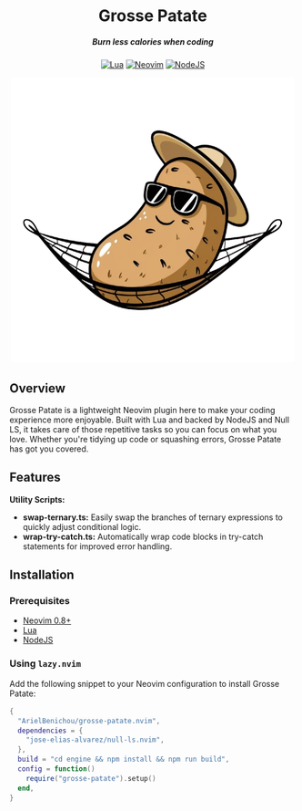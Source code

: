 <div align="center">

# Grosse Patate

##### Burn less calories when coding

[![Lua](https://img.shields.io/badge/Lua-blue.svg?style=for-the-badge&logo=lua)](http://www.lua.org)
[![Neovim](https://img.shields.io/badge/Neovim%200.8+-green.svg?style=for-the-badge&logo=neovim)](https://neovim.io)
[![NodeJS](https://img.shields.io/badge/node.js-339933?style=for-the-badge&logo=Node.js&logoColor=white)](https://nodejs.org)

<img alt="Grosse Patate" src="./assets/icon.png" />

</div>

## Overview

Grosse Patate is a lightweight Neovim plugin here to make your coding experience more enjoyable. Built with Lua and backed by NodeJS and Null LS, it takes care of those repetitive tasks so you can focus on what you love. Whether you're tidying up code or squashing errors, Grosse Patate has got you covered.


## Features

**Utility Scripts:**
  - **swap-ternary.ts:** Easily swap the branches of ternary expressions to quickly adjust conditional logic.
  - **wrap-try-catch.ts:** Automatically wrap code blocks in try-catch statements for improved error handling.

## Installation

### Prerequisites

- [Neovim 0.8+](https://neovim.io)
- [Lua](http://www.lua.org)
- [NodeJS](https://nodejs.org)

### Using `lazy.nvim`

Add the following snippet to your Neovim configuration to install Grosse Patate:

```lua
{
  "ArielBenichou/grosse-patate.nvim",
  dependencies = {
    "jose-elias-alvarez/null-ls.nvim",
  },
  build = "cd engine && npm install && npm run build",
  config = function()
    require("grosse-patate").setup()
  end,
}

